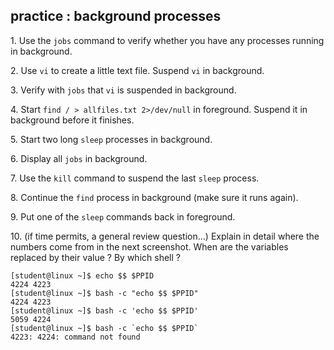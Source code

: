 ## practice : background processes

1\. Use the `jobs` command to verify whether you have any processes
running in background.

2\. Use `vi` to create a little text file. Suspend `vi` in background.

3\. Verify with `jobs` that `vi` is suspended in background.

4\. Start `find / > allfiles.txt 2>/dev/null` in foreground. Suspend it
in background before it finishes.

5\. Start two long `sleep` processes in background.

6\. Display all `jobs` in background.

7\. Use the `kill` command to suspend the last `sleep` process.

8\. Continue the `find` process in background (make sure it runs again).

9\. Put one of the `sleep` commands back in foreground.

10\. (if time permits, a general review question\...) Explain in detail
where the numbers come from in the next screenshot. When are the
variables replaced by their value ? By which shell ?

    [student@linux ~]$ echo $$ $PPID
    4224 4223
    [student@linux ~]$ bash -c "echo $$ $PPID"
    4224 4223
    [student@linux ~]$ bash -c 'echo $$ $PPID'
    5059 4224
    [student@linux ~]$ bash -c `echo $$ $PPID`
    4223: 4224: command not found

